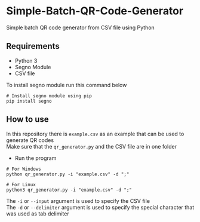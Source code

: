 # Simple-Batch-QR-Code-Generator
Simple batch QR code generator from CSV file using Python

## Requirements
* Python 3
* Segno Module
* CSV file

To install segno module run this command below
``` shell
# Install segno module using pip
pip install segno
```

## How to use
In this repository there is `example.csv` as an example that can be used to generate QR codes <br>
Make sure that the `qr_generator.py` and the CSV file are in one folder <br>
* Run the program
``` shell
# For Windows
python qr_generator.py -i "example.csv" -d ";"

# For Linux
python3 qr_generator.py -i "example.csv" -d ";"
```
The `-i` or `--input` argument is used to specify the CSV file <br>
The `-d` or `--delimiter` argument is used to specify the special character that was used as tab delimiter

